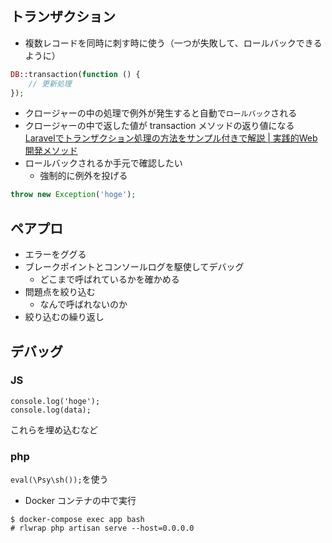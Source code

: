 ## トランザクション
- 複数レコードを同時に刺す時に使う（一つが失敗して、ロールバックできるように）
```php
DB::transaction(function () {
    // 更新処理
});
```
- クロージャーの中の処理で例外が発生すると自動で`ロールバック`される
- クロージャーの中で返した値が transaction メソッドの返り値になる
[Laravelでトランザクション処理の方法をサンプル付きで解説 | 実践的Web開発メソッド](https://blog.hiroyuki90.com/articles/laravel-transaction/)
- ロールバックされるか手元で確認したい
  - 強制的に例外を投げる
```php
throw new Exception('hoge');
```

## ペアプロ
- エラーをググる
- ブレークポイントとコンソールログを駆使してデバッグ
  - どこまで呼ばれているかを確かめる
- 問題点を絞り込む
  - なんで呼ばれないのか
- 絞り込むの繰り返し

## デバッグ
### JS
```
console.log('hoge');
console.log(data);
```
これらを埋め込むなど

### php
`eval(\Psy\sh());`を使う
- Docker コンテナの中で実行
```
$ docker-compose exec app bash
# rlwrap php artisan serve --host=0.0.0.0
```
